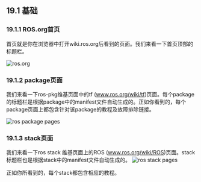 ## 19.1 基础
### 19.1.1 ROS.org首页
首页就是你在浏览器中打开wiki.ros.org后看到的页面。我们来看一下首页顶部的标题栏。

![ros.org](http://wiki.ros.org/ROS/Tutorials/NavigatingTheWiki?action=AttachFile&do=get&target=descriptive_ros_header.png)

### 19.1.2 package页面
我们来看一下ros-pkg维基页面中的tf (www.ros.org/wiki/tf)页面。每个package的标题栏是根据package中的manifest文件自动生成的。正如你看到的，每个package页面上都包含针对该package的教程及故障排除链接。

![ros package pages](http://wiki.ros.org/ROS/Tutorials/NavigatingTheWiki?action=AttachFile&do=get&target=tf_package_detail.png)

### 19.1.3 stack页面
我们来看一下ros stack 维基页面上的ROS (www.ros.org/wiki/ROS)页面。stack标题栏也是根据stack中的manifest文件自动生成的。 
![ros stack pages](http://wiki.ros.org/ROS/Tutorials/NavigatingTheWiki?action=AttachFile&do=get&target=stack_header_detail.png)

正如你所看到的，每个stack都包含相应的教程。



